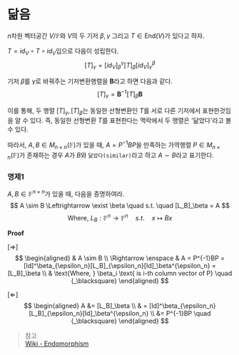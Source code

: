 # 닮음
$n$차원 벡터공간 $V/ \mathbb F$와 $V$의 두 기저 $\beta,\gamma$ 그리고 $T \in \text{End}(V)$가 있다고 하자.

$T = id_V \circ T \circ id_V$임으로 다음이 성립한다.
$$ [T]_\gamma = [id_V]^\gamma_\beta [T]_\beta [id_V]^\beta_\gamma $$

기저 $\beta$를 $\gamma$로 바꿔주는 기저변환행렬을 $\mathbf B$라고 하면 다음과 같다.
$$ [T]_\gamma = \mathbf B^{-1}[T]_\beta \mathbf B $$

이를 통해, 두 행렬 $[T]_\gamma, [T]_\beta$는 동일한 선형변환인 $T$를 서로 다른 기저에서 표현한것임을 알 수 있다. 즉, 동일한 선형변환 $T$를 표현한다는 맥락에서 두 행렬은 '닮았다'라고 볼 수 있다.

따라서, $A,B \in M_{n \times n}(\mathbb F)$가 있을 때, $A = P^{-1}BP$을 만족하는 가역행렬 $P \in M_{n \times n}(\mathbb F)$가 존재하는 경우 $A$가 $B$와 `닮았다(similar)`라고 하고 $A \sim B$라고 표기한다.

### 명제1
$A,B \in \mathbb F^{n \times n}$가 있을 때, 다음을 증명하여라.
$$ A \sim B \Leftrightarrow \exist \beta \quad s.t. \quad [L_B]_\beta = A $$
$$ \text{Where, } L_B : \mathbb F^n \rightarrow \mathbb F^n \quad s.t. \quad x \mapsto Bx $$

**Proof**

[$\Rightarrow$]  
$$ \begin{aligned} & A \sim B \\ \Rightarrow \enspace & A = P^{-1}BP = [Id]^\beta_{\epsilon_n}[L_B]_{\epsilon_n}[Id]_\beta^{\epsilon_n} = [L_B]_\beta \\ & \text{Where, } \beta_i \text{ is i-th column vector of P} \quad {_\blacksquare}  \end{aligned} $$

[$\Leftarrow$]  
$$ \begin{aligned}  A &= [L_B]_\beta \\ & = [Id]^\beta_{\epsilon_n}[L_B]_{\epsilon_n}[Id]_\beta^{\epsilon_n}  \\ &= P^{-1}BP \quad {_\blacksquare}  \end{aligned} $$

> 참고  
> [Wiki - Endomorphism](https://en.wikipedia.org/wiki/Endomorphism)